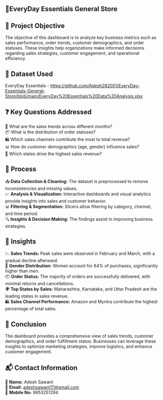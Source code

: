 ## **🛒EveryDay Essentials General Store**

## **🎯 Project Objective**  
The objective of this dashboard is to analyze key business metrics such as sales performance, order trends, customer demographics, and order statuses. These insights help organizations make informed decisions regarding sales strategies, customer engagement, and operational efficiency.  



## **📂 Dataset Used**  
 
EveryDay Essentials - https://github.com/Adesh282001/EveryDay-Essentials-General-Store/blob/main/EveryDay%20Essentials%20Data%20Analysis.xlsx


## **❓ Key Questions Addressed**  
🔢 What are the sales trends across different months?  
📦 What is the distribution of order statuses?  
🛍️ Which sales channels contribute the most to total revenue?  
📊 How do customer demographics (age, gender) influence sales?  
📍 Which states drive the highest sales revenue?  


## **🔄 Process**  
📥 **Data Collection & Cleaning:** The dataset is preprocessed to remove inconsistencies and missing values.  
📈 **Analysis & Visualization:** Interactive dashboards and visual analytics provide insights into sales and customer behavior.  
📊 **Filtering & Segmentation:** Slicers allow filtering by category, channel, and time period.  
🔍 **Insights & Decision Making:** The findings assist in improving business strategies.  



## **🔎 Insights**  
📉 **Sales Trends:** Peak sales were observed in February and March, with a gradual decline afterward.  
🛒 **Gender Distribution:** Women account for 64% of purchases, significantly higher than men.  
📦 **Order Status:** The majority of orders are successfully delivered, with minimal returns and cancellations.  
🌍 **Top States by Sales:** Maharashtra, Karnataka, and Uttar Pradesh are the leading states in sales revenue.  
🛍️ **Sales Channel Performance:** Amazon and Myntra contribute the highest percentage of total sales.  



## **🏁 Conclusion**  
The dashboard provides a comprehensive view of sales trends, customer demographics, and order fulfillment status. Businesses can leverage these insights to optimize marketing strategies, improve logistics, and enhance customer engagement.  


## **📬 Contact Information**  
👤 **Name:** Adesh Sawant  
📧 **Email:** adeshsawant17@gmail.com  
📱 **Mobile No:** 9653251294  

